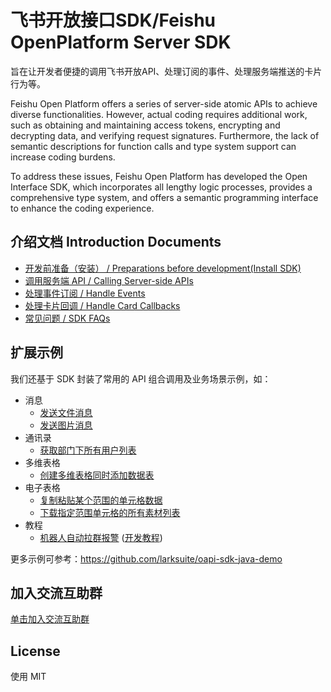 # 飞书开放接口SDK/Feishu OpenPlatform Server SDK

旨在让开发者便捷的调用飞书开放API、处理订阅的事件、处理服务端推送的卡片行为等。

Feishu Open Platform offers a series of server-side atomic APIs to achieve diverse functionalities. However, actual coding requires additional work, such as obtaining and maintaining access tokens, encrypting and decrypting data, and verifying request signatures. Furthermore, the lack of semantic descriptions for function calls and type system support can increase coding burdens.

To address these issues, Feishu Open Platform has developed the Open Interface SDK, which incorporates all lengthy logic processes, provides a comprehensive type system, and offers a semantic programming interface to enhance the coding experience.

## 介绍文档 Introduction Documents

- [开发前准备（安装） / Preparations before development(Install SDK)](https://open.feishu.cn/document/uAjLw4CM/ukTMukTMukTM/server-side-sdk/java-sdk-guide/preparations)
- [调用服务端 API / Calling Server-side APIs](https://open.feishu.cn/document/uAjLw4CM/ukTMukTMukTM/server-side-sdk/java-sdk-guide/invoke-server-api)
- [处理事件订阅 / Handle Events](https://open.feishu.cn/document/uAjLw4CM/ukTMukTMukTM/server-side-sdk/java-sdk-guide/handle-events)
- [处理卡片回调 / Handle Card Callbacks](https://open.feishu.cn/document/uAjLw4CM/ukTMukTMukTM/server-side-sdk/java-sdk-guide/handle-callback)
- [常见问题 / SDK FAQs](https://open.feishu.cn/document/uAjLw4CM/ukTMukTMukTM/server-side-sdk/faq)

## 扩展示例
我们还基于 SDK 封装了常用的 API 组合调用及业务场景示例，如：
* 消息
    * [发送文件消息](https://github.com/larksuite/oapi-sdk-java-demo/blob/main/src/main/java/com/larksuite/oapi/composite_api/im/Im.java)
    * [发送图片消息](https://github.com/larksuite/oapi-sdk-java-demo/blob/main/src/main/java/com/larksuite/oapi/composite_api/im/Im.java)
* 通讯录
    * [获取部门下所有用户列表](https://github.com/larksuite/oapi-sdk-java-demo/blob/main/src/main/java/com/larksuite/oapi/composite_api/contact/Contact.java)
* 多维表格
    * [创建多维表格同时添加数据表](https://github.com/larksuite/oapi-sdk-java-demo/blob/main/src/main/java/com/larksuite/oapi/composite_api/base/Base.java)
* 电子表格
    * [复制粘贴某个范围的单元格数据](https://github.com/larksuite/oapi-sdk-java-demo/blob/main/src/main/java/com/larksuite/oapi/composite_api/sheets/Sheets.java)
    * [下载指定范围单元格的所有素材列表](https://github.com/larksuite/oapi-sdk-java-demo/blob/main/src/main/java/com/larksuite/oapi/composite_api/sheets/Sheets.java)
* 教程
    * [机器人自动拉群报警](https://github.com/larksuite/oapi-sdk-java-demo/tree/main/src/main/java/com/larksuite/oapi/quick_start/robot) ([开发教程](https://open.feishu.cn/document/home/message-development-tutorial/introduction))

更多示例可参考：https://github.com/larksuite/oapi-sdk-java-demo

## 加入交流互助群
[单击加入交流互助群](https://applink.feishu.cn/client/chat/chatter/add_by_link?link_token=dc7p3b08-78ac-451b-855b-daf8156a4a11)

## License

使用 MIT



